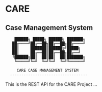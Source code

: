 # CARE

## Case Management System

```
    ██████╗ █████╗ ██████╗ ███████╗ 
   ██╔════╝██╔══██╗██╔══██╗██╔════╝ 
   ██║     ███████║██████╔╝█████╗   
   ██║     ██╔══██║██╔══██╗██╔══╝   
   ╚██████╗██║  ██║██║  ██║███████╗ 
    ╚═════╝╚═╝  ╚═╝╚═╝  ╚═╝╚══════╝ 
  
     CARE CASE MANAGEMENT SYSTEM    
  ----------------------------------
```

This is the REST API for the CARE Project ...
